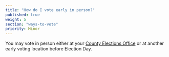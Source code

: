 ```yaml
---
title: "How do I vote early in person?"
published: true
weight: 5
section: "ways-to-vote"
priority: Minor
---
```



You may vote in person either at your [County Elections Office](#section-election-office-contact) or at another early voting location before Election Day.
